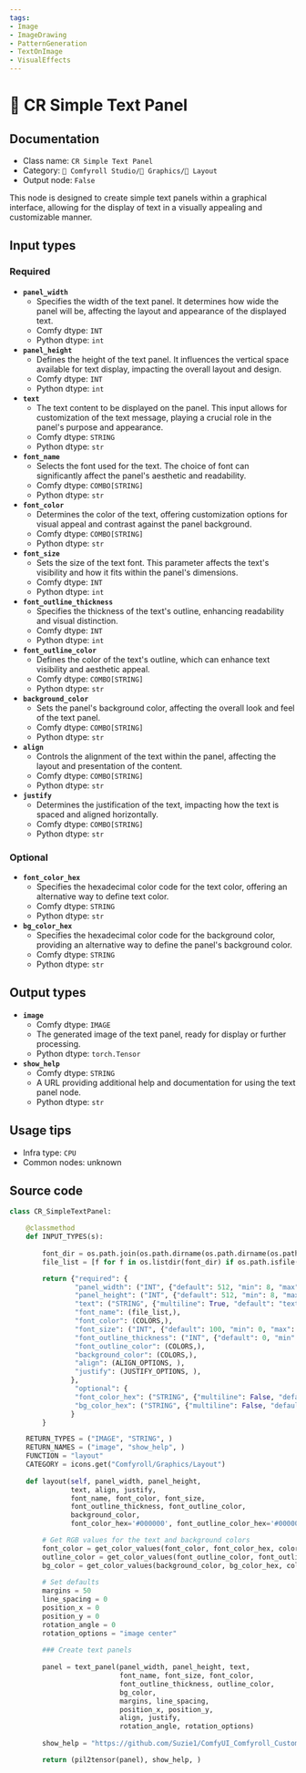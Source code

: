 ```yaml
---
tags:
- Image
- ImageDrawing
- PatternGeneration
- TextOnImage
- VisualEffects
---
```


# 🌁 CR Simple Text Panel
## Documentation
- Class name: `CR Simple Text Panel`
- Category: `🧩 Comfyroll Studio/👾 Graphics/🌁 Layout`
- Output node: `False`

This node is designed to create simple text panels within a graphical interface, allowing for the display of text in a visually appealing and customizable manner.
## Input types
### Required
- **`panel_width`**
    - Specifies the width of the text panel. It determines how wide the panel will be, affecting the layout and appearance of the displayed text.
    - Comfy dtype: `INT`
    - Python dtype: `int`
- **`panel_height`**
    - Defines the height of the text panel. It influences the vertical space available for text display, impacting the overall layout and design.
    - Comfy dtype: `INT`
    - Python dtype: `int`
- **`text`**
    - The text content to be displayed on the panel. This input allows for customization of the text message, playing a crucial role in the panel's purpose and appearance.
    - Comfy dtype: `STRING`
    - Python dtype: `str`
- **`font_name`**
    - Selects the font used for the text. The choice of font can significantly affect the panel's aesthetic and readability.
    - Comfy dtype: `COMBO[STRING]`
    - Python dtype: `str`
- **`font_color`**
    - Determines the color of the text, offering customization options for visual appeal and contrast against the panel background.
    - Comfy dtype: `COMBO[STRING]`
    - Python dtype: `str`
- **`font_size`**
    - Sets the size of the text font. This parameter affects the text's visibility and how it fits within the panel's dimensions.
    - Comfy dtype: `INT`
    - Python dtype: `int`
- **`font_outline_thickness`**
    - Specifies the thickness of the text's outline, enhancing readability and visual distinction.
    - Comfy dtype: `INT`
    - Python dtype: `int`
- **`font_outline_color`**
    - Defines the color of the text's outline, which can enhance text visibility and aesthetic appeal.
    - Comfy dtype: `COMBO[STRING]`
    - Python dtype: `str`
- **`background_color`**
    - Sets the panel's background color, affecting the overall look and feel of the text panel.
    - Comfy dtype: `COMBO[STRING]`
    - Python dtype: `str`
- **`align`**
    - Controls the alignment of the text within the panel, affecting the layout and presentation of the content.
    - Comfy dtype: `COMBO[STRING]`
    - Python dtype: `str`
- **`justify`**
    - Determines the justification of the text, impacting how the text is spaced and aligned horizontally.
    - Comfy dtype: `COMBO[STRING]`
    - Python dtype: `str`
### Optional
- **`font_color_hex`**
    - Specifies the hexadecimal color code for the text color, offering an alternative way to define text color.
    - Comfy dtype: `STRING`
    - Python dtype: `str`
- **`bg_color_hex`**
    - Specifies the hexadecimal color code for the background color, providing an alternative way to define the panel's background color.
    - Comfy dtype: `STRING`
    - Python dtype: `str`
## Output types
- **`image`**
    - Comfy dtype: `IMAGE`
    - The generated image of the text panel, ready for display or further processing.
    - Python dtype: `torch.Tensor`
- **`show_help`**
    - Comfy dtype: `STRING`
    - A URL providing additional help and documentation for using the text panel node.
    - Python dtype: `str`
## Usage tips
- Infra type: `CPU`
- Common nodes: unknown


## Source code
```python
class CR_SimpleTextPanel:

    @classmethod
    def INPUT_TYPES(s):
    
        font_dir = os.path.join(os.path.dirname(os.path.dirname(os.path.realpath(__file__))), "fonts")       
        file_list = [f for f in os.listdir(font_dir) if os.path.isfile(os.path.join(font_dir, f)) and f.lower().endswith(".ttf")]

        return {"required": {
                "panel_width": ("INT", {"default": 512, "min": 8, "max": 4096}),
                "panel_height": ("INT", {"default": 512, "min": 8, "max": 4096}),
                "text": ("STRING", {"multiline": True, "default": "text"}),
                "font_name": (file_list,),
                "font_color": (COLORS,),
                "font_size": ("INT", {"default": 100, "min": 0, "max": 1024}),
                "font_outline_thickness": ("INT", {"default": 0, "min": 0, "max": 50}),
                "font_outline_color": (COLORS,),                
                "background_color": (COLORS,),                
                "align": (ALIGN_OPTIONS, ),
                "justify": (JUSTIFY_OPTIONS, ),
               },
                "optional": {
                "font_color_hex": ("STRING", {"multiline": False, "default": "#000000"}),
                "bg_color_hex": ("STRING", {"multiline": False, "default": "#000000"}),
               }
        }

    RETURN_TYPES = ("IMAGE", "STRING", )
    RETURN_NAMES = ("image", "show_help", )
    FUNCTION = "layout"
    CATEGORY = icons.get("Comfyroll/Graphics/Layout")
    
    def layout(self, panel_width, panel_height,
               text, align, justify,
               font_name, font_color, font_size,
               font_outline_thickness, font_outline_color,
               background_color, 
               font_color_hex='#000000', font_outline_color_hex='#000000', bg_color_hex='#000000'):

        # Get RGB values for the text and background colors    
        font_color = get_color_values(font_color, font_color_hex, color_mapping)
        outline_color = get_color_values(font_outline_color, font_outline_color_hex, color_mapping)
        bg_color = get_color_values(background_color, bg_color_hex, color_mapping)
        
        # Set defaults
        margins = 50
        line_spacing = 0
        position_x = 0
        position_y = 0
        rotation_angle = 0
        rotation_options = "image center"
        
        ### Create text panels
        
        panel = text_panel(panel_width, panel_height, text,
                           font_name, font_size, font_color, 
                           font_outline_thickness, outline_color,
                           bg_color,
                           margins, line_spacing,
                           position_x, position_y,
                           align, justify,
                           rotation_angle, rotation_options)
                                                       
        show_help = "https://github.com/Suzie1/ComfyUI_Comfyroll_CustomNodes/wiki/Layout-Nodes#cr-simple-text-panel"

        return (pil2tensor(panel), show_help, )  

```
